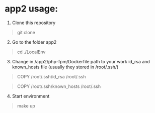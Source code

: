 # app2 usage:
1. Clone this repository
> git clone <this repository>
2. Go to the folder app2
> cd ./LocalEnv
3. Change in /app2/php-fpm/Dockerfile path to your work id_rsa and known_hosts file (usually they stored in /root/.ssh/)
> COPY /root/.ssh/id_rsa /root/.ssh

> COPY /root/.ssh/known_hosts /root/.ssh
4. Start environment
> make up
